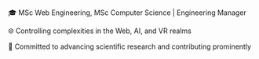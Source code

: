 🎓 MSc Web Engineering, MSc Computer Science | Engineering Manager

🌐 Controlling complexities in the Web, AI, and VR realms

🔬 Committed to advancing scientific research and contributing prominently
